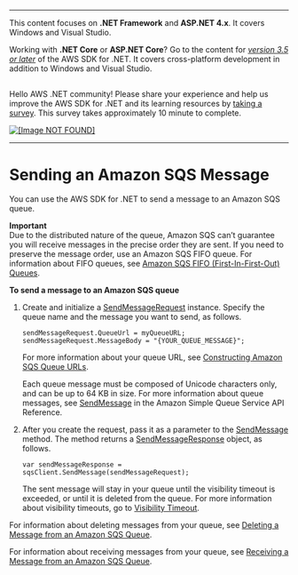 --------

This content focuses on **\.NET Framework** and **ASP\.NET 4\.x**\. It covers Windows and Visual Studio\.

Working with **\.NET Core** or **ASP\.NET Core**? Go to the content for *[version 3\.5 or later](https://docs.aws.amazon.com/sdk-for-net/latest/developer-guide/welcome.html)* of the AWS SDK for \.NET\. It covers cross\-platform development in addition to Windows and Visual Studio\.

## <a name="w8aab3b5"></a>

Hello AWS \.NET community\! Please share your experience and help us improve the AWS SDK for \.NET and its learning resources by [taking a survey](https://amazonmr.au1.qualtrics.com/jfe/form/SV_bqfQLfZ5nhFUiV0)\. This survey takes approximately 10 minute to complete\.

 [ ![\[Image NOT FOUND\]](http://docs.aws.amazon.com/sdk-for-net/v3/developer-guide/images/SurveyButton.png) ](https://amazonmr.au1.qualtrics.com/jfe/form/SV_bqfQLfZ5nhFUiV0)

--------

# Sending an Amazon SQS Message<a name="SendMessage"></a>

You can use the AWS SDK for \.NET to send a message to an Amazon SQS queue\.

**Important**  
Due to the distributed nature of the queue, Amazon SQS can’t guarantee you will receive messages in the precise order they are sent\. If you need to preserve the message order, use an Amazon SQS FIFO queue\. For information about FIFO queues, see [Amazon SQS FIFO \(First\-In\-First\-Out\) Queues](https://docs.aws.amazon.com/AWSSimpleQueueService/latest/SQSDeveloperGuide/FIFO-queues.html)\.

**To send a message to an Amazon SQS queue**

1. Create and initialize a [SendMessageRequest](https://docs.aws.amazon.com/sdkfornet/v3/apidocs/items/SQS/TSendMessageRequest.html) instance\. Specify the queue name and the message you want to send, as follows\.

   ```
   sendMessageRequest.QueueUrl = myQueueURL; sendMessageRequest.MessageBody = "{YOUR_QUEUE_MESSAGE}";
   ```

   For more information about your queue URL, see [Constructing Amazon SQS Queue URLs](QueueURL.md#sqs-queue-url)\.

   Each queue message must be composed of Unicode characters only, and can be up to 64 KB in size\. For more information about queue messages, see [SendMessage](https://docs.aws.amazon.com/AWSSimpleQueueService/latest/APIReference/API_SendMessage.html) in the Amazon Simple Queue Service API Reference\.

1. After you create the request, pass it as a parameter to the [SendMessage](https://docs.aws.amazon.com/sdkfornet/v3/apidocs/items/SQS/MSQSSendMessageSendMessageRequest.html) method\. The method returns a [SendMessageResponse](https://docs.aws.amazon.com/sdkfornet/v3/apidocs/items/SQS/TSendMessageResponse.html) object, as follows\.

   ```
   var sendMessageResponse = sqsClient.SendMessage(sendMessageRequest);
   ```

   The sent message will stay in your queue until the visibility timeout is exceeded, or until it is deleted from the queue\. For more information about visibility timeouts, go to [Visibility Timeout](https://docs.aws.amazon.com/AWSSimpleQueueService/latest/SQSDeveloperGuide/AboutVT.html)\.

For information about deleting messages from your queue, see [Deleting a Message from an Amazon SQS Queue](DeleteMessage.md#delete-sqs-message)\.

For information about receiving messages from your queue, see [Receiving a Message from an Amazon SQS Queue](ReceiveMessage.md#receive-sqs-message)\.